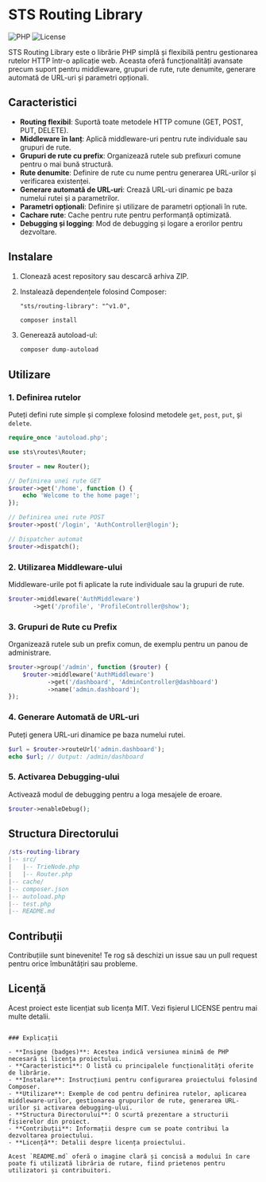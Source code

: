 # STS Routing Library

![PHP](https://img.shields.io/badge/PHP-8.2%2B-blue.svg)
![License](https://img.shields.io/badge/license-MIT-green.svg)

STS Routing Library este o librărie PHP simplă și flexibilă pentru gestionarea rutelor HTTP într-o aplicație web. Aceasta oferă funcționalități avansate precum suport pentru middleware, grupuri de rute, rute denumite, generare automată de URL-uri și parametri opționali.

## Caracteristici

- **Routing flexibil**: Suportă toate metodele HTTP comune (GET, POST, PUT, DELETE).
- **Middleware în lanț**: Aplică middleware-uri pentru rute individuale sau grupuri de rute.
- **Grupuri de rute cu prefix**: Organizează rutele sub prefixuri comune pentru o mai bună structură.
- **Rute denumite**: Definire de rute cu nume pentru generarea URL-urilor și verificarea existenței.
- **Generare automată de URL-uri**: Crează URL-uri dinamic pe baza numelui rutei și a parametrilor.
- **Parametri opționali**: Definire și utilizare de parametri opționali în rute.
- **Cachare rute**: Cache pentru rute pentru performanță optimizată.
- **Debugging și logging**: Mod de debugging și logare a erorilor pentru dezvoltare.

## Instalare

1. Clonează acest repository sau descarcă arhiva ZIP.
2. Instalează dependențele folosind Composer:
    ```bach
    "sts/routing-library": "^v1.0",
    ```

    ```bash
    composer install
    ```

3. Generează autoload-ul:

    ```bash
    composer dump-autoload
    ```

## Utilizare

### 1. Definirea rutelor

Puteți defini rute simple și complexe folosind metodele `get`, `post`, `put`, și `delete`.

```php
require_once 'autoload.php';

use sts\routes\Router;

$router = new Router();

// Definirea unei rute GET
$router->get('/home', function () {
    echo 'Welcome to the home page!';
});

// Definirea unei rute POST
$router->post('/login', 'AuthController@login');

// Dispatcher automat
$router->dispatch();
```

### 2. Utilizarea Middleware-ului

Middleware-urile pot fi aplicate la rute individuale sau la grupuri de rute.

```php
$router->middleware('AuthMiddleware')
       ->get('/profile', 'ProfileController@show');
```

### 3. Grupuri de Rute cu Prefix

Organizează rutele sub un prefix comun, de exemplu pentru un panou de administrare.

```php
$router->group('/admin', function ($router) {
    $router->middleware('AuthMiddleware')
           ->get('/dashboard', 'AdminController@dashboard')
           ->name('admin.dashboard');
});
```

### 4. Generare Automată de URL-uri

Puteți genera URL-uri dinamice pe baza numelui rutei.

```php
$url = $router->routeUrl('admin.dashboard');
echo $url; // Output: /admin/dashboard
```

### 5. Activarea Debugging-ului

Activează modul de debugging pentru a loga mesajele de eroare.

```php
$router->enableDebug();
```

## Structura Directorului

```lua
/sts-routing-library
|-- src/
|   |-- TrieNode.php
|   |-- Router.php
|-- cache/
|-- composer.json
|-- autoload.php
|-- test.php
|-- README.md
```

## Contribuții

Contribuțiile sunt binevenite! Te rog să deschizi un issue sau un pull request pentru orice îmbunătățiri sau probleme.

## Licență

Acest proiect este licențiat sub licența MIT. Vezi fișierul LICENSE pentru mai multe detalii.

```

### Explicații

- **Insigne (badges)**: Acestea indică versiunea minimă de PHP necesară și licența proiectului.
- **Caracteristici**: O listă cu principalele funcționalități oferite de librărie.
- **Instalare**: Instrucțiuni pentru configurarea proiectului folosind Composer.
- **Utilizare**: Exemple de cod pentru definirea rutelor, aplicarea middleware-urilor, gestionarea grupurilor de rute, generarea URL-urilor și activarea debugging-ului.
- **Structura Directorului**: O scurtă prezentare a structurii fișierelor din proiect.
- **Contribuții**: Informații despre cum se poate contribui la dezvoltarea proiectului.
- **Licență**: Detalii despre licența proiectului.

Acest `README.md` oferă o imagine clară și concisă a modului în care poate fi utilizată librăria de rutare, fiind prietenos pentru utilizatori și contribuitori.

```